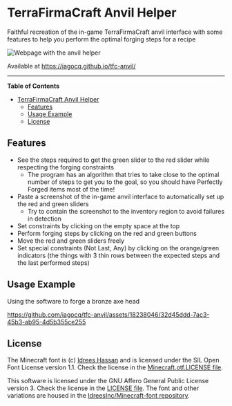 # TerraFirmaCraft Anvil Helper

Faithful recreation of the in-game TerraFirmaCraft anvil interface with some features to help you perform the optimal forging steps for a recipe

![Webpage with the anvil helper](https://github.com/iagocq/tfc-anvil/assets/18238046/aa5c485a-28d1-4b99-88de-f1ef7c7c9f7b)

Available at https://iagocq.github.io/tfc-anvil/

---
**Table of Contents**
- [TerraFirmaCraft Anvil Helper](#terrafirmacraft-anvil-helper)
  - [Features](#features)
  - [Usage Example](#usage-example)
  - [License](#license)


## Features

- See the steps required to get the green slider to the red slider while respecting the forging constraints
  - The program has an algorithm that tries to take close to the optimal number of steps to get you to the goal, so you should have Perfectly Forged items most of the time!
- Paste a screenshot of the in-game anvil interface to automatically set up the red and green sliders
  - Try to contain the screenshot to the inventory region to avoid failures in detection
- Set constraints by clicking on the empty space at the top
- Perform forging steps by clicking on the red and green buttons
- Move the red and green sliders freely
- Set special constraints (Not Last, Any) by clicking on the orange/green indicators (the things with 3 thin rows between the expected steps and the last performed steps)

## Usage Example

Using the software to forge a bronze axe head

https://github.com/iagocq/tfc-anvil/assets/18238046/32d45ddd-7ac3-45b3-ab95-4d5b355ce255

## License

The Minecraft font is (c) [Idrees Hassan](https://github.com/IdreesInc) and is licensed under the SIL Open Font License version 1.1. Check the license in the [Minecraft.otf.LICENSE file](./Minecraft.otf.LICENSE).

This software is licensed under the GNU Affero General Public License version 3. Check the license in the [LICENSE file](./LICENSE). The font and other variations are housed in the [IdreesInc/Minecraft-font repository](https://github.com/IdreesInc/Minecraft-Font).
